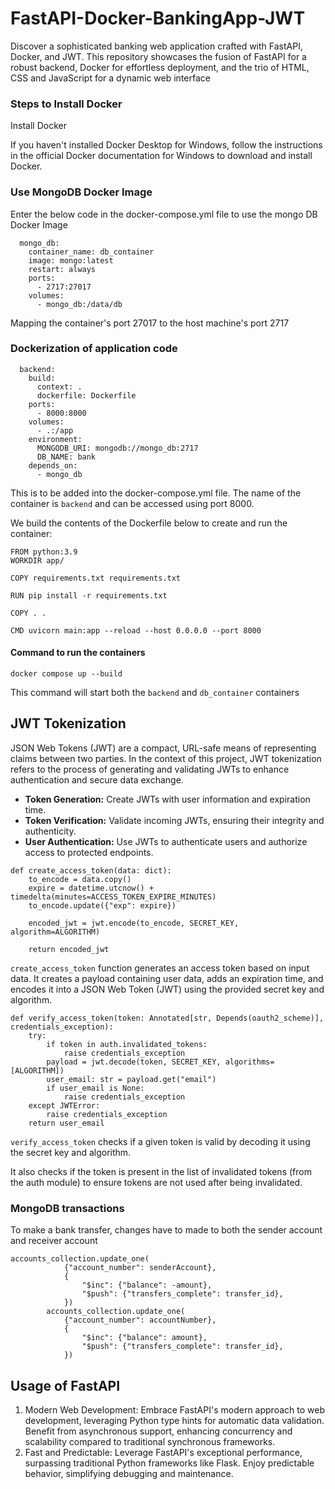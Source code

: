 # FastAPI-Docker-BankingApp-JWT
Discover a sophisticated banking web application crafted with FastAPI, Docker, and JWT. This repository showcases the fusion of FastAPI for a robust backend, Docker for effortless deployment, and the trio of HTML, CSS and JavaScript for a dynamic web interface

### Steps to Install Docker
Install Docker

If you haven't installed Docker Desktop for Windows, follow the instructions in the official Docker documentation for Windows to download and install Docker.

###  Use MongoDB Docker Image

Enter the below code in the docker-compose.yml file to use the mongo DB Docker Image
```commandline
  mongo_db:
    container_name: db_container
    image: mongo:latest
    restart: always
    ports:
      - 2717:27017
    volumes:
      - mongo_db:/data/db
```
Mapping the container's port 27017 to the host machine's port 2717

### Dockerization of application code
```commandline
  backend:
    build:
      context: .
      dockerfile: Dockerfile
    ports:
      - 8000:8000
    volumes:
      - .:/app
    environment:
      MONGODB_URI: mongodb://mongo_db:2717
      DB_NAME: bank
    depends_on:
      - mongo_db
```
This is to be added into the docker-compose.yml file. The name of the container is `backend`
and can be accessed using port 8000.

We build the contents of the Dockerfile below to create and run the container:
```commandline
FROM python:3.9
WORKDIR app/

COPY requirements.txt requirements.txt

RUN pip install -r requirements.txt

COPY . .

CMD uvicorn main:app --reload --host 0.0.0.0 --port 8000
```
#### Command to run the containers
```commandline
docker compose up --build 
```
This command will start both the `backend` and `db_container` containers

## JWT Tokenization
JSON Web Tokens (JWT) are a compact, URL-safe means of representing claims between two parties. In the context of this 
project, JWT tokenization refers to the process of generating and validating JWTs to enhance authentication and secure data exchange.
- **Token Generation:** Create JWTs with user information and expiration time.
- **Token Verification:** Validate incoming JWTs, ensuring their integrity and authenticity.
- **User Authentication:** Use JWTs to authenticate users and authorize access to protected endpoints.

```commandline
def create_access_token(data: dict):
    to_encode = data.copy()
    expire = datetime.utcnow() + timedelta(minutes=ACCESS_TOKEN_EXPIRE_MINUTES)
    to_encode.update({"exp": expire})

    encoded_jwt = jwt.encode(to_encode, SECRET_KEY, algorithm=ALGORITHM)

    return encoded_jwt
```

`create_access_token` function generates an access token based on input data. It creates a payload containing user data, 
adds an expiration time, and encodes it into a JSON Web Token (JWT) using the provided secret key and algorithm.

```commandline
def verify_access_token(token: Annotated[str, Depends(oauth2_scheme)], credentials_exception):
    try:
        if token in auth.invalidated_tokens:
            raise credentials_exception
        payload = jwt.decode(token, SECRET_KEY, algorithms=[ALGORITHM])
        user_email: str = payload.get("email")
        if user_email is None:
            raise credentials_exception
    except JWTError:
        raise credentials_exception
    return user_email
```
`verify_access_token` checks if a given token is valid by decoding it using the secret key and algorithm.

It also checks if the token is present in the list of invalidated tokens (from the auth module) to ensure tokens are not used after being invalidated.

### MongoDB transactions
To make a bank transfer, changes have to made to both the sender account 
and receiver account
```commandline
accounts_collection.update_one(
            {"account_number": senderAccount},
            {
                "$inc": {"balance": -amount},
                "$push": {"transfers_complete": transfer_id},
            })
        accounts_collection.update_one(
            {"account_number": accountNumber},
            {
                "$inc": {"balance": amount},
                "$push": {"transfers_complete": transfer_id},
            })
```
## Usage of FastAPI
1. Modern Web Development:
Embrace FastAPI's modern approach to web development, leveraging Python type hints for automatic data validation.
Benefit from asynchronous support, enhancing concurrency and scalability compared to traditional synchronous frameworks.
2. Fast and Predictable:
Leverage FastAPI's exceptional performance, surpassing traditional Python frameworks like Flask.
Enjoy predictable behavior, simplifying debugging and maintenance.